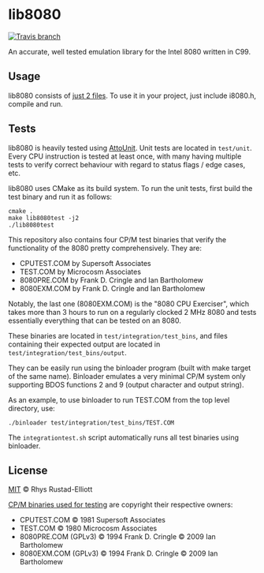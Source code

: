 # lib8080
[![Travis branch](https://img.shields.io/travis/GunshipPenguin/lib8080/master.svg)](https://travis-ci.org/GunshipPenguin/lib8080)

An accurate, well tested emulation library for the Intel 8080 written in C99.

## Usage

lib8080 consists of 
[just 2 files](https://github.com/GunshipPenguin/lib8080/tree/master/src). To use
it in your project, just include i8080.h, compile and run.

## Tests

lib8080 is heavily tested using
[AttoUnit](https://github.com/GunshipPenguin/attounit). Unit tests are located
in `test/unit`. Every CPU instruction is tested at least once, with many having
multiple tests to verify correct behaviour with regard to status flags / edge
cases, etc.

lib8080 uses CMake as its build system. To run the unit tests, first build 
the test binary and run it as follows:

```
cmake .
make lib8080test -j2
./lib8080test
```

This repository also contains four CP/M test binaries that verify the
functionality of the 8080 pretty comprehensively. They are:

- CPUTEST.COM by Supersoft Associates
- TEST.COM by Microcosm Associates
- 8080PRE.COM by Frank D. Cringle and Ian Bartholomew
- 8080EXM.COM by Frank D. Cringle and Ian Bartholomew

Notably, the last one (8080EXM.COM) is the "8080 CPU Exerciser", which takes 
more than 3 hours to run on a regularly clocked 2 MHz 8080 and tests essentially
everything that can be tested on an 8080.

These binaries are located in `test/integration/test_bins`, and files containing
their expected output are located in `test/integration/test_bins/output`.

They can be easily run using the binloader program (built with make target of
the same name). Binloader emulates a very minimal CP/M system only supporting
BDOS functions 2 and 9 (output character and output string).

As an example, to use binloader to run TEST.COM from the top level directory,
use:

```
./binloader test/integration/test_bins/TEST.COM
```

The `integrationtest.sh` script automatically runs all test binaries using
binloader.

## License

[MIT](https://github.com/GunshipPenguin/lib8080/blob/master/LICENSE) © Rhys Rustad-Elliott

[CP/M binaries used for
testing](https://github.com/GunshipPenguin/lib8080/tree/master/test/integration/test_bins)
are copyright their respective owners:
- CPUTEST.COM © 1981 Supersoft Associates
- TEST.COM © 1980 Microcosm Associates
- 8080PRE.COM (GPLv3) © 1994 Frank D. Cringle © 2009 Ian Bartholomew
- 8080EXM.COM (GPLv3) © 1994 Frank D. Cringle © 2009 Ian Bartholomew

